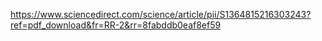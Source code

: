 https://www.sciencedirect.com/science/article/pii/S1364815216303243?ref=pdf_download&fr=RR-2&rr=8fabddb0eaf8ef59